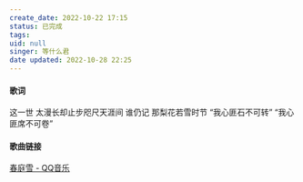```yaml
---
create_date: 2022-10-22 17:15
status: 已完成
tags: 
uid: null
singer: 等什么君
date updated: 2022-10-28 22:25
---
```


#### 歌词

这一世 太漫长却止步咫尺天涯间
谁仍记 那梨花若雪时节
“我心匪石不可转”
“我心匪席不可卷”

#### 歌曲链接

[春庭雪 - QQ音乐](https://i.y.qq.com/v8/playsong.html?songid=271099605#webchat_redirect)
